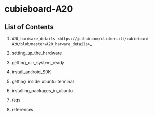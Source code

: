 cubieboard-A20
==============

List of Contents
----------------

1) `A20_hardware_details <https://github.com/clickeriitb/cubieboard-A20/blob/master/A20_harware_details>`_

2) setting_up_the_hardware

3) getting_our_system_ready

4) install_android_SDK

5) getting_inside_ubuntu_terminal

6) installing_packages_in_ubuntu

7) faqs

8) references
